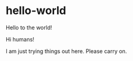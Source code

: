 # hello-world
Hello to the world!

Hi humans! 

I am just trying things out here. Please carry on. 
